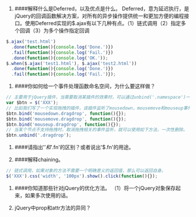 
1. ####解释什么是Deferred，以及优点是什么。
Deferred，意为延迟执行，是jQuery的回调函数解决方案，对所有的异步操作提供统一和更加方便的编程接口。使用Deferred实现的$.ajax有以下几种有点。（1）链式调用（2）指定多个回调（3）为多个操作指定回调  
```javascript
$.ajax('test.html')
  .done(function(){console.log('Done.')})
  .fail(function(){console.log('Fail.')})
  .done(function(){console.log('OK.'));
$.when($.ajax('test1.html'), $.ajax('test2.html'))
  .done(function(){console.log('Done.')})
  .fail(function(){console.log('Fail.')});
```

1. ####你如何给一个事件处理函数命名空间，为什么要这样做？
```javascript
// 主要用于jQuery插件，当需要取消某插件的效果时，可以通过unbind('.namespace')一次性删除该插件绑定的所有事件，而不会影响到其他插件或者用户手动绑定的事件。
var $btn = $('XXX');
// 比如我们写了一个实现拖拽的插件，该插件监听了mousedown，mousemove和mouseup事件。
$btn.bind('mousedown.dragdrop', function(){});
$btn.bind('mousemove.dragdrop', function(){});
$btn.bind('mouseup.dragdrop', function(){});
// 当某个节点不支持拖拽时，取消拖拽相关的事件监听，就可以使用如下方法，一次性删除。
$btn.unbind('.dragdrop');
```

1. ####请指出'$'和'$.fn'的区别？或者说出'$.fn'的用途。

1. ####解释chaining。
```javascript
// 链式调用，如果对象的方法不需要一个明确意义的返回值，那么可以返回自身。
$('XXX').css('width', '100px').show().click(function(){});
```

1. ####你知道那些针对jQuery的优化方法。
（1）将一个jQuery对象保存起来，如果多次使用的话。

1. jQuery中prop和attr方法的异同？

